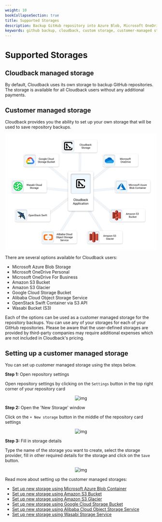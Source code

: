 ```yaml
---
weight: 10
bookCollapseSection: true
title: Supported Storages
description: Backup GitHub repository into Azure Blob, Microsoft OneDrive, Amazon S3, Google Cloud, Alibaba Cloud, OpenStack Swift or Wasabi
keywords: github backup, cloudback, custom storage, customer-managed storage
---
```


# Supported Storages

## Cloudback managed storage

By default, Cloudback uses its own storage to backup GitHub repositories. The storage is available for all Cloudback users without any additional payments.

## Customer managed storage

Cloudback provides you the ability to set up your own storage that will be used to save repository backups.

![supported-storages](/static/storages.svg)

There are several options available for Cloudback users:

 - Microsoft Azure Blob Storage
 - Microsoft OneDrive Personal
 - Microsoft OneDrive For Business
 - Amazon S3 Bucket
 - Amazon S3 Glacier
 - Google Cloud Storage Bucket
 - Alibaba Cloud Object Storage Service
 - OpenStack Swift Container via S3 API
 - Wasabi Bucket (S3)

Each of the options can be used as a customer managed storage for the repository backups. You can use any of your storages for each of your GitHub repositories. Please be aware that the user-defined storages are provided by third-party companies may require additional expenses which are not included in Cloudback's pricing.

## Setting up a customer managed storage

You can set up customer managed storage using the steps below. 

**Step 1:** Open repository settings

Open repository settings by clicking on the `Settings` button in the top right corner of your repository card

<p align="center">
  <img src="https://github.com/cloudback/docs/blob/master/static/custom_storage_screeshot1.png?raw=true" alt="img" class="screenshot">
</p>

**Step 2:** Open the 'New Storage' window

Click on the `+ New storage` button in the middle of the repository card settings

<p align="center">
  <img src="https://github.com/cloudback/docs/blob/master/static/custom_storage_screeshot2.png?raw=true" alt="img" class="screenshot">
</p>

**Step 3:** Fill in storage details

Type the name of the storage you want to create, select the storage provider, fill in other required details for the storage and click on the `Save` button.

<p align="center">
  <img src="https://github.com/cloudback/docs/blob/master/static/custom_storage_screeshot3.png?raw=true" alt="img" class="screenshot">
</p>

Read more about setting up the customer managed storages:

 - [Set up new storage using Microsoft Azure Blob Container](https://docs.cloudback.it/custom-storages/microsoft-azure-blob-container/)
 - [Set up new storage using Amazon S3 Bucket](https://docs.cloudback.it/custom-storages/amazon-s3-bucket/)
 - [Set up new storage using Amazon S3 Glacier](https://docs.cloudback.it/custom-storages/amazon-s3-glacier/)
 - [Set up new storage using Google Cloud Storage Bucket](https://docs.cloudback.it/custom-storages/google-cloud/)
 - [Set up new storage using Alibaba Cloud Object Storage Service](https://docs.cloudback.it/custom-storages/alibaba-cloud/)
 - [Set up new storage using Wasabi Storage Service](https://docs.cloudback.it/custom-storages/wasabi/)
